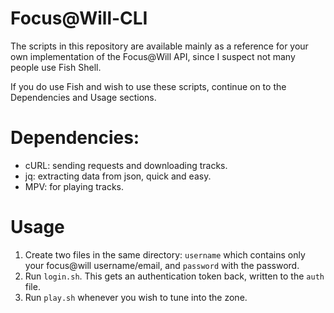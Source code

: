 # Focus@Will-CLI

The scripts in this repository are available mainly as a reference for your own implementation
of the Focus@Will API, since I suspect not many people use Fish Shell.

If you do use Fish and wish to use these scripts, continue on to the Dependencies and Usage sections.


# Dependencies:

* cURL: sending requests and downloading tracks.
* jq: extracting data from json, quick and easy.
* MPV: for playing tracks.

# Usage

1. Create two files in the same directory:  `username` which contains only your focus@will username/email, and `password` with the password.
2. Run `login.sh`. This gets an authentication token back, written to the `auth` file.
3. Run `play.sh` whenever you wish to tune into the zone.

